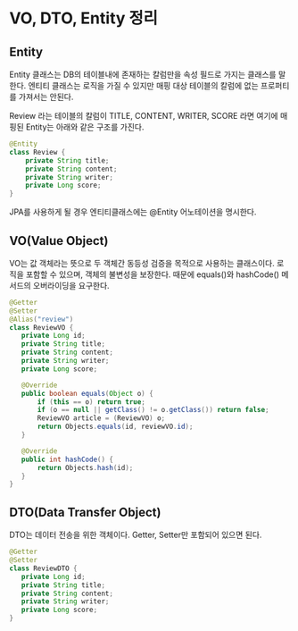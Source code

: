 VO, DTO, Entity 정리
========================

## Entity
 Entity 클래스는 DB의 테이블내에 존재하는 칼럼만을 속성 필드로 가지는 클래스를 말한다. 엔티티 클래스는 로직을 가질 수 있지만 매핑 대상 테이블의 칼럼에 없는 프로퍼티를 가져서는 안된다.

 Review 라는 테이블의 칼럼이 TITLE, CONTENT, WRITER, SCORE 라면 여기에 매핑된 Entity는 아래와 같은 구조를 가진다.

 ```Java
 @Entity
 class Review {
     private String title;
     private String content;
     private String writer;
     private Long score;
 }
 ```

 JPA를 사용하게 될 경우 엔티티클래스에는 @Entity 어노테이션을 명시한다.

 ## VO(Value Object)
 VO는 값 객체라는 뜻으로 두 객체간 동등성 검증을 목적으로 사용하는 클래스이다. 로직을 포함할 수 있으며, 객체의 불변성을 보장한다. 때문에 equals()와 hashCode() 메서드의 오버라이딩을 요구한다.

 ```java
 @Getter
 @Setter
 @Alias("review")
 class ReviewVO {
    private Long id;
    private String title;
    private String content;
    private String writer;
    private Long score;

    @Override
    public boolean equals(Object o) {
        if (this == o) return true;
        if (o == null || getClass() != o.getClass()) return false;
        ReviewVO article = (ReviewVO) o;
        return Objects.equals(id, reviewVO.id);
    }

    @Override
    public int hashCode() {
        return Objects.hash(id);
    }
 }
 ```

 ## DTO(Data Transfer Object)
 DTO는 데이터 전송을 위한 객체이다. Getter, Setter만 포함되어 있으면 된다.


 ```java
 @Getter
 @Setter
 class ReviewDTO {
    private Long id;
    private String title;
    private String content;
    private String writer;
    private Long score;
}
 ```